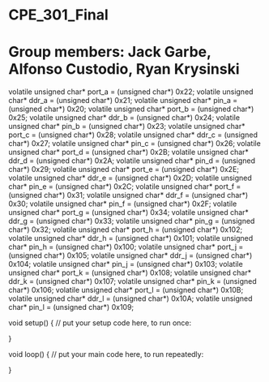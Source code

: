 # CPE_301_Final
# Group members: Jack Garbe, Alfonso Custodio, Ryan Krysinski

volatile unsigned char* port_a = (unsigned char*) 0x22; 
volatile unsigned char* ddr_a = (unsigned char*) 0x21; 
volatile unsigned char* pin_a = (unsigned char*) 0x20; 
volatile unsigned char* port_b = (unsigned char*) 0x25; 
volatile unsigned char* ddr_b = (unsigned char*) 0x24; 
volatile unsigned char* pin_b = (unsigned char*) 0x23; 
volatile unsigned char* port_c = (unsigned char*) 0x28; 
volatile unsigned char* ddr_c = (unsigned char*) 0x27; 
volatile unsigned char* pin_c = (unsigned char*) 0x26; 
volatile unsigned char* port_d = (unsigned char*) 0x2B; 
volatile unsigned char* ddr_d = (unsigned char*) 0x2A; 
volatile unsigned char* pin_d = (unsigned char*) 0x29; 
volatile unsigned char* port_e = (unsigned char*) 0x2E; 
volatile unsigned char* ddr_e = (unsigned char*) 0x2D; 
volatile unsigned char* pin_e = (unsigned char*) 0x2C; 
volatile unsigned char* port_f = (unsigned char*) 0x31; 
volatile unsigned char* ddr_f = (unsigned char*) 0x30; 
volatile unsigned char* pin_f = (unsigned char*) 0x2F; 
volatile unsigned char* port_g = (unsigned char*) 0x34; 
volatile unsigned char* ddr_g = (unsigned char*) 0x33; 
volatile unsigned char* pin_g = (unsigned char*) 0x32; 
volatile unsigned char* port_h = (unsigned char*) 0x102; 
volatile unsigned char* ddr_h = (unsigned char*) 0x101; 
volatile unsigned char* pin_h = (unsigned char*) 0x100; 
volatile unsigned char* port_j = (unsigned char*) 0x105; 
volatile unsigned char* ddr_j = (unsigned char*) 0x104; 
volatile unsigned char* pin_j = (unsigned char*) 0x103; 
volatile unsigned char* port_k = (unsigned char*) 0x108; 
volatile unsigned char* ddr_k = (unsigned char*) 0x107; 
volatile unsigned char* pin_k = (unsigned char*) 0x106; 
volatile unsigned char* port_l = (unsigned char*) 0x10B; 
volatile unsigned char* ddr_l = (unsigned char*) 0x10A; 
volatile unsigned char* pin_l = (unsigned char*) 0x109; 

void setup() {
  // put your setup code here, to run once:

}

void loop() {
  // put your main code here, to run repeatedly:

}
